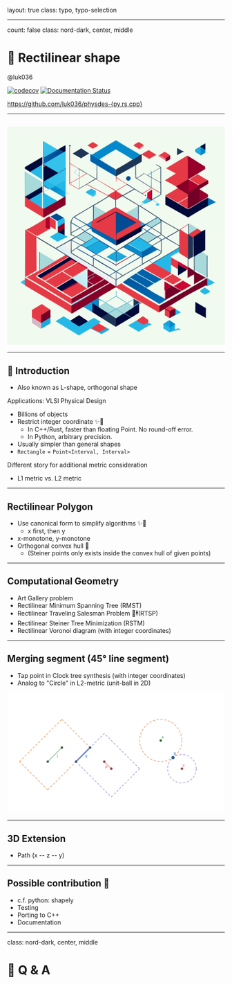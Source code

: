 layout: true
class: typo, typo-selection

---

count: false
class: nord-dark, center, middle

# 🧱 Rectilinear shape

@luk036

[![codecov](https://codecov.io/gh/luk036/physdes-py/branch/main/graph/badge.svg?token=EIv4D8NlYj)](https://codecov.io/gh/luk036/physdes-py)
[![Documentation Status](https://readthedocs.org/projects/physdes-py/badge/?version=latest)](https://physdes-py.readthedocs.io/en/latest/?badge=latest)

<https://github.com/luk036/physdes-{py,rs,cpp}>


---

## 

<p align="center">
  <img src="./figs/rectilinear-shapes-for-vlsi-physical-desgin.svg"/>
</p>

---

## 📖 Introduction

- Also known as L-shape, orthogonal shape

Applications: VLSI Physical Design

- Billions of objects
- Restrict integer coordinate ✨🚀
  - In C++/Rust, faster than floating Point. No round-off error.
  - In Python, arbitrary precision.
- Usually simpler than general shapes
- `Rectangle` = `Point<Interval, Interval>`

Different story for additional metric consideration

- L1 metric vs. L2 metric

---

## Rectilinear Polygon

- Use canonical form to simplify algorithms ✨🚀
  - x first, then y
- x-monotone, y-monotone
- Orthogonal convex hull 🔲
  - (Steiner points only exists inside the convex hull of given points)

---

## Computational Geometry

- Art Gallery problem
- Rectilinear Minimum Spanning Tree (RMST)
- Rectilinear Traveling Salesman Problem 🧳🕴(RTSP)
- Rectilinear Steiner Tree Minimization (RSTM)
- Rectilinear Voronoi diagram (with integer coordinates)

---

## Merging segment (45° line segment)

- Tap point in Clock tree synthesis (with integer coordinates)
- Analog to "Circle" in L2-metric (unit-ball in 2D)

![image](figs/TRR-analog-to-circle.svg)

---

## 3D Extension

- Path (x -- z -- y)

---

## Possible contribution 🤏

- c.f. python: shapely
- Testing
- Porting to C++
- Documentation

---

class: nord-dark, center, middle

# 🙋 Q & A
